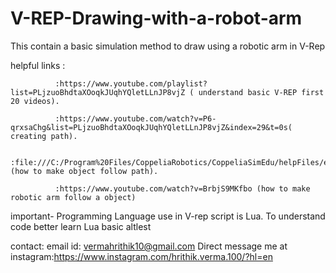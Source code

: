 # V-REP-Drawing-with-a-robot-arm
This contain a basic simulation method to draw using a robotic arm in V-Rep

helpful links :
               
              :https://www.youtube.com/playlist?list=PLjzuoBhdtaXOoqkJUqhYQletLLnJP8vjZ ( understand basic V-REP first 20 videos).

              :https://www.youtube.com/watch?v=P6-qrxsaChg&list=PLjzuoBhdtaXOoqkJUqhYQletLLnJP8vjZ&index=29&t=0s( creating path).
               
              :file:///C:/Program%20Files/CoppeliaRobotics/CoppeliaSimEdu/helpFiles/en/regularApi/simFollowPath.htm (how to make object follow path).
              
              :https://www.youtube.com/watch?v=BrbjS9MKfbo (how to make robotic arm follow a object)
     

important- Programming Language use in V-rep script is Lua. To understand code better learn Lua basic altlest

contact: email id: vermahrithik10@gmail.com 
Direct message me at instagram:https://www.instagram.com/hrithik.verma.100/?hl=en
